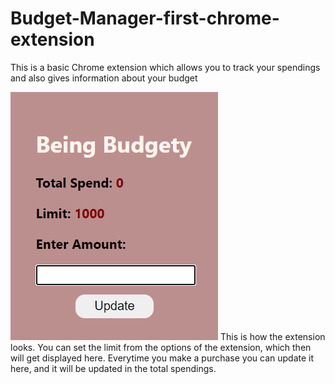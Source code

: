 # Budget-Manager-first-chrome-extension
This is a basic Chrome extension which allows you to track your spendings and also gives information about your budget

![](images/extension.png)
This is how the extension looks. You can set the limit from the options of the extension, which then will get displayed here. Everytime you make a purchase you can update it here, and it will be updated in the total spendings.
